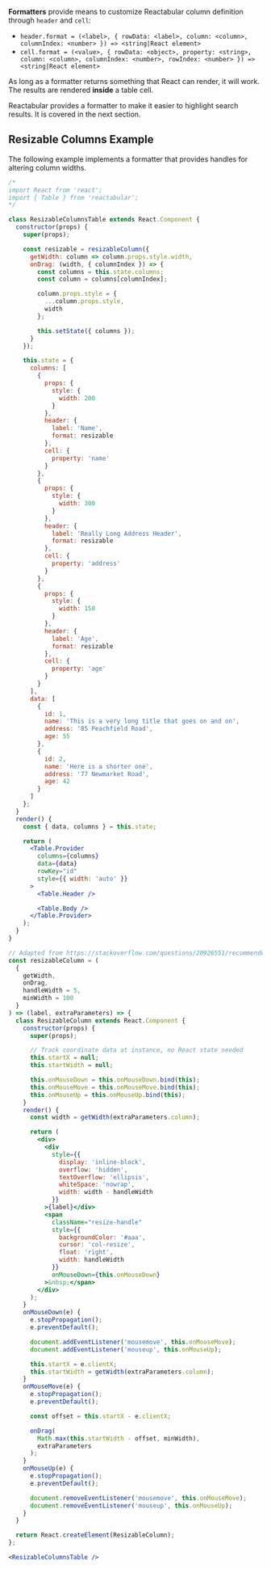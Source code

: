**Formatters** provide means to customize Reactabular column definition through `header` and `cell`:

* `header.format = (<label>, { rowData: <label>, column: <column>, columnIndex: <number> }) => <string|React element>`
* `cell.format = (<value>, { rowData: <object>, property: <string>, column: <column>, columnIndex: <number>, rowIndex: <number> }) => <string|React element>`

As long as a formatter returns something that React can render, it will work. The results are rendered **inside** a table cell.

Reactabular provides a formatter to make it easier to highlight search results. It is covered in the next section.

## Resizable Columns Example

The following example implements a formatter that provides handles for altering column widths.

```jsx
/*
import React from 'react';
import { Table } from 'reactabular';
*/

class ResizableColumnsTable extends React.Component {
  constructor(props) {
    super(props);

    const resizable = resizableColumn({
      getWidth: column => column.props.style.width,
      onDrag: (width, { columnIndex }) => {
        const columns = this.state.columns;
        const column = columns[columnIndex];

        column.props.style = {
          ...column.props.style,
          width
        };

        this.setState({ columns });
      }
    });

    this.state = {
      columns: [
        {
          props: {
            style: {
              width: 200
            }
          },
          header: {
            label: 'Name',
            format: resizable
          },
          cell: {
            property: 'name'
          }
        },
        {
          props: {
            style: {
              width: 300
            }
          },
          header: {
            label: 'Really Long Address Header',
            format: resizable
          },
          cell: {
            property: 'address'
          }
        },
        {
          props: {
            style: {
              width: 150
            }
          },
          header: {
            label: 'Age',
            format: resizable
          },
          cell: {
            property: 'age'
          }
        }
      ],
      data: [
        {
          id: 1,
          name: 'This is a very long title that goes on and on',
          address: '85 Peachfield Road',
          age: 55
        },
        {
          id: 2,
          name: 'Here is a shorter one',
          address: '77 Newmarket Road',
          age: 42
        }
      ]
    };
  }
  render() {
    const { data, columns } = this.state;

    return (
      <Table.Provider
        columns={columns}
        data={data}
        rowKey="id"
        style={{ width: 'auto' }}
      >
        <Table.Header />

        <Table.Body />
      </Table.Provider>
    );
  }
}

// Adapted from https://stackoverflow.com/questions/20926551/recommended-way-of-making-react-component-div-draggable
const resizableColumn = (
  {
    getWidth,
    onDrag,
    handleWidth = 5,
    minWidth = 100
  }
) => (label, extraParameters) => {
  class ResizableColumn extends React.Component {
    constructor(props) {
      super(props);

      // Track coordinate data at instance, no React state needed
      this.startX = null;
      this.startWidth = null;

      this.onMouseDown = this.onMouseDown.bind(this);
      this.onMouseMove = this.onMouseMove.bind(this);
      this.onMouseUp = this.onMouseUp.bind(this);
    }
    render() {
      const width = getWidth(extraParameters.column);

      return (
        <div>
          <div
            style={{
              display: 'inline-block',
              overflow: 'hidden',
              textOverflow: 'ellipsis',
              whiteSpace: 'nowrap',
              width: width - handleWidth
            }}
          >{label}</div>
          <span
            className="resize-handle"
            style={{
              backgroundColor: '#aaa',
              cursor: 'col-resize',
              float: 'right',
              width: handleWidth
            }}
            onMouseDown={this.onMouseDown}
          >&nbsp;</span>
        </div>
      );
    }
    onMouseDown(e) {
      e.stopPropagation();
      e.preventDefault();

      document.addEventListener('mousemove', this.onMouseMove);
      document.addEventListener('mouseup', this.onMouseUp);

      this.startX = e.clientX;
      this.startWidth = getWidth(extraParameters.column);
    }
    onMouseMove(e) {
      e.stopPropagation();
      e.preventDefault();

      const offset = this.startX - e.clientX;

      onDrag(
        Math.max(this.startWidth - offset, minWidth),
        extraParameters
      );
    }
    onMouseUp(e) {
      e.stopPropagation();
      e.preventDefault();

      document.removeEventListener('mousemove', this.onMouseMove);
      document.removeEventListener('mouseup', this.onMouseUp);
    }
  }

  return React.createElement(ResizableColumn);
};

<ResizableColumnsTable />
```
